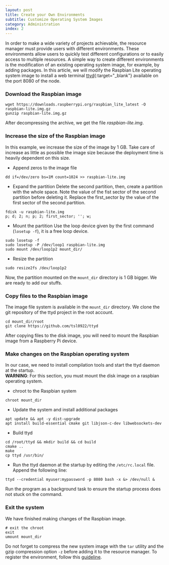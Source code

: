 ```yaml
---
layout: post
title: Create your Own Environments
subtitle: Customize Operating System Images
category: Administration
index: 2
---
```


In order to make a wide variety of projects achievable, the resource manager must provide users with different
environments. These environments allow users to quickly test different configurations or to easily access to multiple
resources. A simple way to create different environments is the modification of an existing operating system image, for
example, by adding packages. In this article, we will modify the Raspbian&nbsp;Lite operating system image to install a
web terminal [ttyd](https://github.com/tsl0922/ttyd){:target="_blank"} available on the port 8080 of the node.

### Download the Raspbian image
```
wget https://downloads.raspberrypi.org/raspbian_lite_latest -O raspbian-lite.img.gz
gunzip raspbian-lite.img.gz
```
After decompressing the archive, we get the file *raspbian-lite.img*.

### Increase the size of the Raspbian image
In this example, we increase the size of the image by 1&nbsp;GB. Take care of increase as little as possible the image
size because the deployment time is heavily dependent on this size.
* Append zeros to the image file
```
dd if=/dev/zero bs=1M count=1024 >> raspbian-lite.img
```
* Expand the partition
Delete the second partition, then, create a partition with the whole space. Note the value of the
fist sector of the second partition before deleting it. Replace the first_sector by the value of the first sector of
the second partition.
```
fdisk -u raspbian-lite.img
p; d; 2; n; p; 2; first_sector; ''; w;
```
* Mount the partition
Use the loop device given by the first command (`losetup -f`), it is a free loop device.
```
sudo losetup -f
sudo losetup -P /dev/loop1 raspbian-lite.img
sudo mount /dev/loop1p2 mount_dir/
```
* Resize the partition
```
sudo resize2fs /dev/loop1p2
```
Now, the partition mounted on the `mount_dir` directory is 1&nbsp;GB bigger. We are ready to add our stuffs.

### Copy files to the Raspbian image
The image file system is available in the `mount_dir` directory. We clone the git repository of the ttyd project in the
root account.
```
cd mount_dir/root
git clone https://github.com/tsl0922/ttyd
```
After copying files to the disk image, you will need to mount the Raspbian image from a Raspberry Pi device.

### Make changes on the Raspbian operating system
In our case, we need to install compilation tools and start the ttyd daemon at the startup.  
**WARNING**: For this section, you must mount the disk image on a raspbian operating system.
* chroot to the Raspbian system
```
chroot mount_dir
```
* Update the system and install additional packages
```
apt update && apt -y dist-upgrade
apt install build-essential cmake git libjson-c-dev libwebsockets-dev
```
* Build ttyd
```
cd /root/ttyd && mkdir build && cd build
cmake ..
make
cp ttyd /usr/bin/
```
* Run the ttyd daemon at the startup by editing the `/etc/rc.local` file. Append the following line:
```
ttyd --credential myuser:mypassword -p 8080 bash -x &> /dev/null &
```
Run the program as a background task to ensure the startup process does not stuck on the command.

### Exit the system
We have finished making changes of the Raspbian image.
```
# exit the chroot
exit
umount mount_dir
```
Do not forget to compress the new system image with the `tar` utility and the gzip compression option `-z` before adding
it to the resource manager. To register the environment, follow this [guideline](/2020-04-23-add-default-environments).